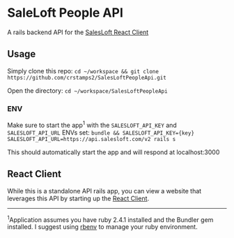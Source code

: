 # SaleLoft People API
A rails backend API for the [SalesLoft React Client](https://github.com/crstamps2/SalesLoftPeopleClient)

## Usage
Simply clone this repo: `cd ~/workspace && git clone https://github.com/crstamps2/SalesLoftPeopleApi.git`

Open the directory: `cd ~/workspace/SalesLoftPeopleApi`

### ENV

Make sure to start the app<sup>1</sup> with the `SALESLOFT_API_KEY` and `SALESLOFT_API_URL` ENVs set: `bundle && SALESLOFT_API_KEY={key} SALESLOFT_API_URL=https://api.salesloft.com/v2 rails s`

This should automatically start the app and will respond at localhost:3000

## React Client

While this is a standalone API rails app, you can view a website that leverages this API by starting up the [React Client](https://github.com/crstamps2/SaleLoftPeopleClient).

<hr>

<sup>1</sup>Application assumes you have ruby 2.4.1 installed and the Bundler gem installed. I suggest using [rbenv](https://github.com/rbenv/rbenv) to manage your ruby environment.
